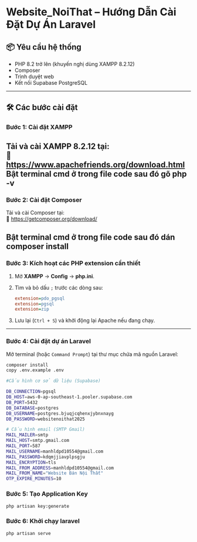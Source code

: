 # Website_NoiThat – Hướng Dẫn Cài Đặt Dự Án Laravel

## 📦 Yêu cầu hệ thống
- PHP 8.2 trở lên (khuyến nghị dùng XAMPP 8.2.12)
- Composer
- Trình duyệt web
- Kết nối Supabase PostgreSQL

---

## 🛠️ Các bước cài đặt

### Bước 1: Cài đặt XAMPP
Tải và cài XAMPP 8.2.12 tại:  
🔗 https://www.apachefriends.org/download.html
Bật terminal cmd ở trong file code sau đó gõ php -v 
---

### Bước 2: Cài đặt Composer
Tải và cài Composer tại:  
🔗 https://getcomposer.org/download/

Bật terminal cmd ở trong file code sau đó dán composer install
---

### Bước 3: Kích hoạt các PHP extension cần thiết
1. Mở **XAMPP** → **Config** → **php.ini**.
2. Tìm và bỏ dấu `;` trước các dòng sau:

    ```ini
    extension=pdo_pgsql
    extension=pgsql
    extension=zip
    ```

3. Lưu lại (`Ctrl + S`) và khởi động lại Apache nếu đang chạy.

---

### Bước 4: Cài đặt dự án Laravel

Mở terminal (hoặc `Command Prompt`) tại thư mục chứa mã nguồn Laravel:

```bash
composer install
copy .env.example .env

#Cấu hình cơ sở dữ liệu (Supabase)

DB_CONNECTION=pgsql
DB_HOST=aws-0-ap-southeast-1.pooler.supabase.com
DB_PORT=5432
DB_DATABASE=postgres
DB_USERNAME=postgres.bjuqjcqhenxjybnxnayg
DB_PASSWORD=websitenoithat2025

# Cấu hình email (SMTP Gmail)
MAIL_MAILER=smtp
MAIL_HOST=smtp.gmail.com
MAIL_PORT=587
MAIL_USERNAME=manhldpd10554@gmail.com
MAIL_PASSWORD=kdqmjjiavplpsgju
MAIL_ENCRYPTION=tls
MAIL_FROM_ADDRESS=manhldpd10554@gmail.com
MAIL_FROM_NAME="Website Bán Nội Thất"
OTP_EXPIRE_MINUTES=10

```
### Bước 5:  Tạo Application Key
```bash
php artisan key:generate

```
### Bước 6:  Khởi chạy laravel
```bash
php artisan serve
